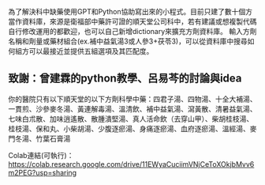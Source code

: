 為了解決科中缺藥使用GPT和Python協助寫出來的小程式。目前只建了數十個方當作資料庫，來源是衛福部中藥許可證的順天堂公司科中，若有建議或想複製代碼自行修改運用的都歡迎，也可以自己新增dictionary來擴充方劑資料庫。
輸入方劑名稱和劑量或藥材組合(ex.補中益氣湯3或人參3+茯苓3)，可以從資料庫中搜尋如何組方可以最接近並提供五組選項及其匹配度。

致謝：曾建霖的python教學、呂易芩的討論與idea
---------------------------------------------------------------
你的醫院只有以下順天堂的以下方劑科學中藥：四君子湯、四物湯、十全大補湯、一貫煎、沙參麥冬湯、黃連解毒湯、溫清飲、補中益氣湯、瀉黃散、清暑益氣湯、七味白朮散、加味逍遙散、散腫潰堅湯、真人活命飲（去穿山甲）、柴胡桂枝湯、桂枝湯、保和丸、小柴胡湯、少腹逐瘀湯、身痛逐瘀湯、血府逐瘀湯、溫經湯、麥門冬湯、竹葉石膏湯

Colab連結(可執行)：
https://colab.research.google.com/drive/11EWyaCuciimVNjCeToXOkjbMvv6m2PEG?usp=sharing
